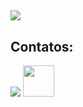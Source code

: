 ##
<img src="https://repository-images.githubusercontent.com/462900780/0a10af70-6cbf-46df-9071-0ff586a3b1d6"/>


## Contatos:
<div>
<a href = "mailto:geraldomarcizio@gmail.com"><img src="https://img.shields.io/badge/Gmail-D14836?style=for-the-badge&logo=gmail&logoColor=white" target="_blank"></a>
<a href ="https://api.whatsapp.com/send?phone=5519996014747"><img src="https://cdn-icons-png.flaticon.com/512/174/174879.png" width="50"></a>
</div>
